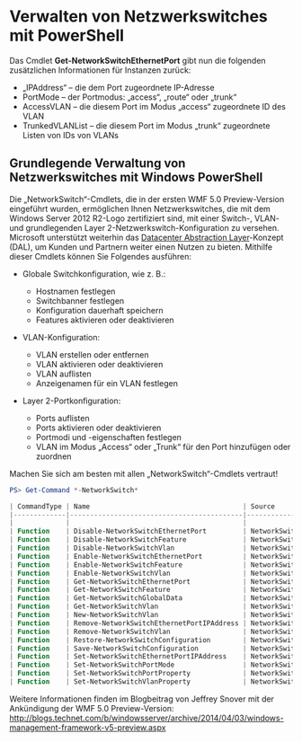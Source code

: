 # Verwalten von Netzwerkswitches mit PowerShell

Das Cmdlet **Get-NetworkSwitchEthernetPort** gibt nun die folgenden zusätzlichen Informationen für Instanzen zurück:
-   „IPAddress“ – die dem Port zugeordnete IP-Adresse
-   PortMode – der Portmodus: „access“, „route“ oder „trunk“
-   AccessVLAN – die diesem Port im Modus „access“ zugeordnete ID des VLAN
-   TrunkedVLANList – die diesem Port im Modus „trunk“ zugeordnete Listen von IDs von VLANs

## Grundlegende Verwaltung von Netzwerkswitches mit Windows PowerShell
Die „NetworkSwitch“-Cmdlets, die in der ersten WMF 5.0 Preview-Version eingeführt wurden, ermöglichen Ihnen Netzwerkswitches, die mit dem Windows Server 2012 R2-Logo zertifiziert sind, mit einer Switch-, VLAN- und grundlegenden Layer 2-Netzwerkswitch-Konfiguration zu versehen. Microsoft unterstützt weiterhin das [Datacenter Abstraction Layer](http://technet.microsoft.com/en-us/cloud/dal.aspx)-Konzept (DAL), um Kunden und Partnern weiter einen Nutzen zu bieten. Mithilfe dieser Cmdlets können Sie Folgendes ausführen:

-   Globale Switchkonfiguration, wie z. B.:
    -   Hostnamen festlegen
    -   Switchbanner festlegen
    -   Konfiguration dauerhaft speichern
    -   Features aktivieren oder deaktivieren

-   VLAN-Konfiguration:
    -   VLAN erstellen oder entfernen
    -   VLAN aktivieren oder deaktivieren
    -   VLAN auflisten
    -   Anzeigenamen für ein VLAN festlegen

-   Layer 2-Portkonfiguration:
    -   Ports auflisten
    -   Ports aktivieren oder deaktivieren
    -   Portmodi und -eigenschaften festlegen
    -   VLAN im Modus „Access“ oder „Trunk“ für den Port hinzufügen oder zuordnen

Machen Sie sich am besten mit allen „NetworkSwitch“-Cmdlets vertraut!

```powershell
PS> Get-Command *-NetworkSwitch*

| CommandType | Name                                      | Source        |
|-------------|-------------------------------------------|---------------|
|             |                                           |               |
| Function    | Disable-NetworkSwitchEthernetPort         | NetworkSwitch |
| Function    | Disable-NetworkSwitchFeature              | NetworkSwitch |
| Function    | Disable-NetworkSwitchVlan                 | NetworkSwitch |
| Function    | Enable-NetworkSwitchEthernetPort          | NetworkSwitch |
| Function    | Enable-NetworkSwitchFeature               | NetworkSwitch |
| Function    | Enable-NetworkSwitchVlan                  | NetworkSwitch |
| Function    | Get-NetworkSwitchEthernetPort             | NetworkSwitch |
| Function    | Get-NetworkSwitchFeature                  | NetworkSwitch |
| Function    | Get-NetworkSwitchGlobalData               | NetworkSwitch |
| Function    | Get-NetworkSwitchVlan                     | NetworkSwitch |
| Function    | New-NetworkSwitchVlan                     | NetworkSwitch |
| Function    | Remove-NetworkSwitchEthernetPortIPAddress | NetworkSwitch |
| Function    | Remove-NetworkSwitchVlan                  | NetworkSwitch |
| Function    | Restore-NetworkSwitchConfiguration        | NetworkSwitch |
| Function    | Save-NetworkSwitchConfiguration           | NetworkSwitch |
| Function    | Set-NetworkSwitchEthernetPortIPAddress    | NetworkSwitch |
| Function    | Set-NetworkSwitchPortMode                 | NetworkSwitch |
| Function    | Set-NetworkSwitchPortProperty             | NetworkSwitch |
| Function    | Set-NetworkSwitchVlanProperty             | NetworkSwitch |
```

Weitere Informationen finden im Blogbeitrag von Jeffrey Snover mit der Ankündigung der WMF 5.0 Preview-Version: <http://blogs.technet.com/b/windowsserver/archive/2014/04/03/windows-management-framework-v5-preview.aspx>


<!--HONumber=Jun16_HO4-->


